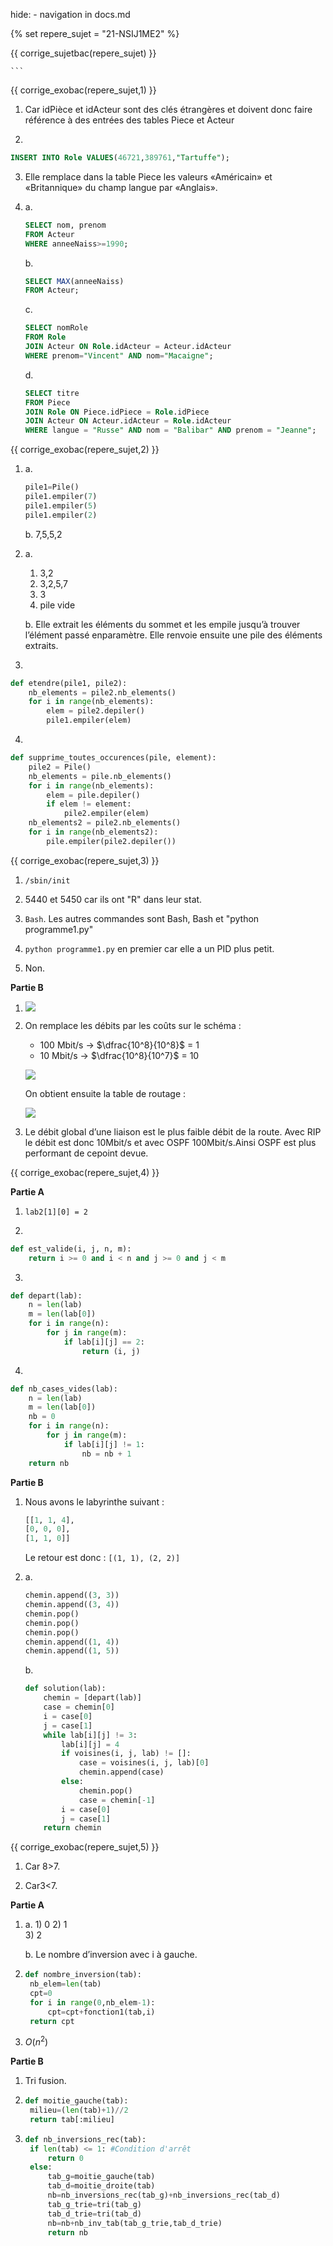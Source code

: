 hide: - navigation  in docs.md

{% set repere_sujet = "21-NSIJ1ME2" %}

{{ corrige_sujetbac(repere_sujet) }}


    ```

{{ corrige_exobac(repere_sujet,1) }}

1.  Car idPièce et idActeur sont des clés étrangères et doivent donc faire référence à des entrées des tables Piece et Acteur 
   
2.  
```sql
INSERT INTO Role VALUES(46721,389761,"Tartuffe");
```

3. Elle remplace dans la table Piece les valeurs «Américain» et «Britannique» du champ langue par «Anglais». 
   
4.  a.
    ```sql
    SELECT nom, prenom
    FROM Acteur
    WHERE anneeNaiss>=1990;
    ```

    b. 
    ```sql
    SELECT MAX(anneeNaiss)
    FROM Acteur;
    ```
    
    c.
    ```sql
    SELECT nomRole 
    FROM Role 
    JOIN Acteur ON Role.idActeur = Acteur.idActeur 
    WHERE prenom="Vincent" AND nom="Macaigne";
    ```
    
    d.
    ```sql
    SELECT titre 
    FROM Piece 
    JOIN Role ON Piece.idPiece = Role.idPiece 
    JOIN Acteur ON Acteur.idActeur = Role.idActeur 
    WHERE langue = "Russe" AND nom = "Balibar" AND prenom = "Jeanne";

{{ corrige_exobac(repere_sujet,2) }}

1.  a.
    ```python
    pile1=Pile() 
    pile1.empiler(7) 
    pile1.empiler(5) 
    pile1.empiler(2)
    ```
    
    b. 7,5,5,2 
    
2.  a.  
    1) 3,2  
    2) 3,2,5,7  
    3) 3  
    4) pile vide 
   

    b. Elle extrait les éléments du sommet et les empile jusqu’à trouver l’élément passé enparamètre. Elle renvoie ensuite une pile des éléments extraits. 
    
3. 
```python 
def etendre(pile1, pile2): 
    nb_elements = pile2.nb_elements() 
    for i in range(nb_elements): 
        elem = pile2.depiler() 
        pile1.empiler(elem)
```

4.  
```python
def supprime_toutes_occurences(pile, element): 
    pile2 = Pile() 
    nb_elements = pile.nb_elements() 
    for i in range(nb_elements): 
        elem = pile.depiler() 
        if elem != element: 
            pile2.empiler(elem) 
    nb_elements2 = pile2.nb_elements() 
    for i in range(nb_elements2): 
        pile.empiler(pile2.depiler())
```

{{ corrige_exobac(repere_sujet,3) }}

1. `/sbin/init`
   
2. 5440 et 5450 car ils ont "R" dans leur stat. 

3. `Bash`. Les autres commandes sont Bash, Bash et "python programme1.py" 
   
4. `python programme1.py` en premier car elle a un PID plus petit.
   
5. Non. 
   
**Partie B**

1. ![](data/21-NSIJ1ME2-E3-1.png)
   
2. On remplace les débits par les coûts sur le schéma :  
   
   - 100 Mbit/s -> $\dfrac{10^8}{10^8}$ = 1  
   - 10 Mbit/s -> $\dfrac{10^8}{10^7}$ = 10  

   ![](data/21-NSIJ1ME2-E3-2.png)

   On obtient ensuite la table de routage :  

   ![](data/21-NSIJ1ME2-E3-3.png)

3. Le débit global d’une liaison est le plus faible débit de la route. Avec RIP le débit est donc 10Mbit/s et avec OSPF 100Mbit/s.Ainsi OSPF est plus performant de cepoint devue.

{{ corrige_exobac(repere_sujet,4) }}

**Partie A**

1.  `lab2[1][0] = 2` 
   
2. 
```python
def est_valide(i, j, n, m): 
    return i >= 0 and i < n and j >= 0 and j < m 
```

3. 
```python
def depart(lab): 
    n = len(lab) 
    m = len(lab[0]) 
    for i in range(n): 
        for j in range(m): 
            if lab[i][j] == 2: 
                return (i, j)
```

4. 
```python
def nb_cases_vides(lab): 
    n = len(lab) 
    m = len(lab[0]) 
    nb = 0 
    for i in range(n): 
        for j in range(m): 
            if lab[i][j] != 1: 
                nb = nb + 1 
    return nb
```

**Partie B**

1.  Nous avons le labyrinthe suivant :  
    ```python
    [[1, 1, 4], 
    [0, 0, 0], 
    [1, 1, 0]]
    ```
    Le retour est donc : `[(1, 1), (2, 2)]`
    
2.  a.  
    ```python
    chemin.append((3, 3)) 
    chemin.append((3, 4)) 
    chemin.pop() 
    chemin.pop() 
    chemin.pop() 
    chemin.append((1, 4)) 
    chemin.append((1, 5))
    ```

    b. 
    ```python
    def solution(lab): 
        chemin = [depart(lab)] 
        case = chemin[0] 
        i = case[0] 
        j = case[1] 
        while lab[i][j] != 3: 
            lab[i][j] = 4 
            if voisines(i, j, lab) != []: 
                case = voisines(i, j, lab)[0] 
                chemin.append(case) 
            else: 
                chemin.pop() 
                case = chemin[-1] 
            i = case[0] 
            j = case[1] 
        return chemin
    ```

{{ corrige_exobac(repere_sujet,5) }}

1. Car 8>7.  
   
2. Car3<7. 
   
**Partie A**

1.  a. 
        1) 0 
        2) 1  
        3) 2
    
    b. Le nombre d’inversion avec i à gauche.

2. 
   ```python 
   def nombre_inversion(tab): 
    nb_elem=len(tab) 
    cpt=0 
    for i in range(0,nb_elem-1): 
        cpt=cpt+fonction1(tab,i) 
    return cpt
    ```
    
3.  $O(n^2)$

**Partie B**

1. Tri fusion.  
   
2. 
   ```python 
   def moitie_gauche(tab): 
    milieu=(len(tab)+1)//2 
    return tab[:milieu]
    ```
    
3. 
   ```python
   def nb_inversions_rec(tab): 
    if len(tab) <= 1: #Condition d'arrêt
        return 0 
    else: 
        tab_g=moitie_gauche(tab) 
        tab_d=moitie_droite(tab) 
        nb=nb_inversions_rec(tab_g)+nb_inversions_rec(tab_d) 
        tab_g_trie=tri(tab_g) 
        tab_d_trie=tri(tab_d) 
        nb=nb+nb_inv_tab(tab_g_trie,tab_d_trie) 
        return nb
    ```
